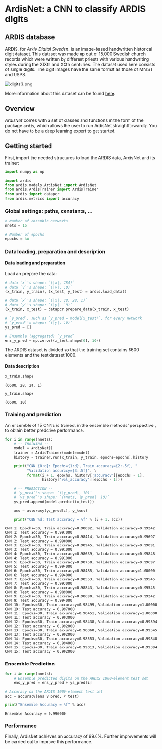 # ArdisNet: a CNN to classify ARDIS digits

## ARDIS database

ARDIS, for *Arkiv Digital Sweden*, is an image-based handwritten historical digit dataset. This dataset was made up out of 15.000 Swedish church records which were written by different priests with various handwriting styles during the XIXth and XXth centuries. The dataset used here consists of single digits. The digit images have the same format as those of MNIST and USPS.

![digits3.png](attachment:digits3.png)

More information about this dataset can be found [here](https://ardisdataset.github.io/ARDIS/).

## Overview

*ArdisNet* comes with a set of classes and functions in the form of the package `ardis`, which allows the user to run ArdisNet straightforwardly. You do not have to be a deep learning expert to get started.


## Getting started

First, import the needed structures to load the ARDIS data, ArdisNet and its trainer:


```python
import numpy as np

import ardis
from ardis.models.ArdisNet import ArdisNet
from ardis.ArdisTrainer import ArdisTrainer
from ardis import datapcr
from ardis.metrics import accuracy
```

### Global settings: paths, constants, ...


```python
# Number of ensemble networks
nnets = 15

# Number of epochs
epochs = 30
```

### Data loading, preparation and description

#### Data loading and preparation

Load an prepare the data:


```python
# data `x`'s shape: `(|x|, 784)`
# data `y`'s shape: `(|y|, 10)`
(x_train, y_train), (x_test, y_test) = ardis.load_data()

# data `x`'s shape: `(|x|, 28, 28, 1)`
# data `y`'s shape: `(|y|, 10)`
(x_train, x_test) = datapcr.prepare_data(x_train, x_test)

# `y_pred`, such as `y_pred = model(x_test)`, for every network
# `y_pred`'s shape: `(|y|, 10)`
ys_pred = []

# Ensemble (aggregated) `y_pred`
ens_y_pred = np.zeros((x_test.shape[0], 10))
```

The ARDIS dataset is divided so that the training set contains 6600 elements and the test dataset 1000.

#### Data description


```python
x_train.shape
```




    (6600, 28, 28, 1)




```python
y_train.shape
```




    (6600, 10)



### Training and prediction


An ensemble of 15 CNNs is trained, in the ensemble methods' perspective , to obtain better predctive performance.


```python
for i in range(nnets):
    # -- TRAINING --
    model = ArdisNet()
    trainer = ArdisTrainer(model=model)
    history = trainer.run(x_train, y_train, epochs=epochs).history

    print("CNN {0:d}: Epochs={1:d}, Train accuracy={2:.5f}, "
          "Validation accuracy={3:.5f}". \
          format(i + 1, epochs, history['accuracy'][epochs - 1],
                 history['val_accuracy'][epochs - 1]))

    # -- PREDICTION --
    # `y_pred`'s shape: `(|y_pred|, 10)`
    # `ys_pred`'s shape: `(nnets, |y_pred|, 10)`
    ys_pred.append(model.predict(x_test))

    acc = accuracy(ys_pred[i], y_test)

    print("CNN %d: Test accuracy = %f" % (i + 1, acc))
```

    CNN 1: Epochs=30, Train accuracy=0.98892, Validation accuracy=0.99242
    CNN 1: Test accuracy = 0.997000
    CNN 2: Epochs=30, Train accuracy=0.98414, Validation accuracy=0.99697
    CNN 2: Test accuracy = 0.990000
    CNN 3: Epochs=30, Train accuracy=0.98945, Validation accuracy=0.99091
    CNN 3: Test accuracy = 0.991000
    CNN 4: Epochs=30, Train accuracy=0.98639, Validation accuracy=0.99848
    CNN 4: Test accuracy = 0.991000
    CNN 5: Epochs=30, Train accuracy=0.98758, Validation accuracy=0.99697
    CNN 5: Test accuracy = 0.994000
    CNN 6: Epochs=30, Train accuracy=0.98485, Validation accuracy=1.00000
    CNN 6: Test accuracy = 0.994000
    CNN 7: Epochs=30, Train accuracy=0.98553, Validation accuracy=0.99545
    CNN 7: Test accuracy = 0.993000
    CNN 8: Epochs=30, Train accuracy=0.98843, Validation accuracy=0.99545
    CNN 8: Test accuracy = 0.989000
    CNN 9: Epochs=30, Train accuracy=0.98690, Validation accuracy=0.99242
    CNN 9: Test accuracy = 0.994000
    CNN 10: Epochs=30, Train accuracy=0.98499, Validation accuracy=1.00000
    CNN 10: Test accuracy = 0.997000
    CNN 11: Epochs=30, Train accuracy=0.98451, Validation accuracy=1.00000
    CNN 11: Test accuracy = 0.993000
    CNN 12: Epochs=30, Train accuracy=0.98438, Validation accuracy=0.99394
    CNN 12: Test accuracy = 0.992000
    CNN 13: Epochs=30, Train accuracy=0.98860, Validation accuracy=0.99545
    CNN 13: Test accuracy = 0.992000
    CNN 14: Epochs=30, Train accuracy=0.98553, Validation accuracy=0.99848
    CNN 14: Test accuracy = 0.994000
    CNN 15: Epochs=30, Train accuracy=0.99013, Validation accuracy=0.99394
    CNN 15: Test accuracy = 0.992000


### Ensemble Prediction


```python
for i in range(nnets):
    # Ensemble predicted digits on the ARDIS 1000-element test set
    ens_y_pred = ens_y_pred + ys_pred[i]

# Accuracy on the ARDIS 1000-element test set
acc = accuracy(ens_y_pred, y_test)

print("Ensemble Accuracy = %f" % acc)
```

    Ensemble Accuracy = 0.996000


### Performance

Finally, ArdisNet achieves an accuracy of 99.6%. Further improvements will be carried out to improve this performance.
